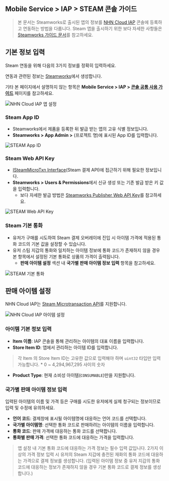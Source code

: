 ## Mobile Service > IAP > STEAM 콘솔 가이드

> 본 문서는 Steamworks로 출시된 앱의 정보를 [NHN Cloud IAP](https://docs.nhncloud.com/ko/Mobile%20Service/IAP/ko/Overview/) 콘솔에 등록하고 연동하는 방법을 다룹니다.
> Steam 앱을 출시하기 위한 보다 자세한 사항들은 [Steamworks 가이드 문서](https://partner.steamgames.com/doc/home)를 참고하세요.


## 기본 정보 입력

Steam 연동을 위해 다음의 3가지 정보를 정확히 입력하세요. 

연동과 관련된 정보는 [Steamworks](https://partner.steamgames.com/)에서 생성합니다.

기타 본 페이지에서 설명하지 않는 항목은 **Mobile Service > IAP > [콘솔 공통 사용 가이드](https://docs.alpha-nhncloud.com/ko/Mobile%20Service/IAP/ko/console-guide/)** 페이지를 참고하세요.


![NHN Cloud IAP 앱 설정](https://kr1-api-object-storage.nhncloudservice.com/v1/AUTH_2acdfabf4efe4efc8a04c00b348110c9/cdn_origin/prod_iap/console_steam/steam_console_app_01_kor.png)


### Steam App ID

* Steamworks에서 제품을 등록한 뒤 발급 받는 앱의 고유 식별 정보입니다.
* **Steamworks > App Admin >** (프로젝트 명)에 표시된 App ID를 입력합니다.

![STEAM App ID](https://kr1-api-object-storage.nhncloudservice.com/v1/AUTH_2acdfabf4efe4efc8a04c00b348110c9/cdn_origin/prod_iap/console_steam/steam_console_app_02_kor.png)


### Steam Web API Key

* [ISteamMicroTxn Interface](https://partner.steamgames.com/doc/webapi/ISteamMicroTxn)(Steam 결제 API)에 접근하기 위해 필요한 정보입니다.
* **Steamworks > Users & Permissions**에서 신규 생성 또는 기존 발급 받은 키 값을 입력합니다.
  * 보다 자세한 발급 방법은 [Steamworks Publisher Web API Key](https://partner.steamgames.com/doc/webapi_overview/auth)를 참고하세요.

![STEAM Web API Key](https://kr1-api-object-storage.nhncloudservice.com/v1/AUTH_2acdfabf4efe4efc8a04c00b348110c9/cdn_origin/prod_iap/console_steam/steam_console_app_03_kor.png)


### Steam 기본 통화

* 유저가 구매를 시도하여 Steam 결제 오버레이에 진입 시 아이템 가격에 적용된 통화 코드의 기본 값을 설정할 수 있습니다. 
* 유저 스팀 지갑의 통화와 일치하는 아이템 정보에 통화 코드가 존재하지 않을 경우 본 항목에서 설정된 기본 통화로 상품의 가격이 출력됩니다. 
  * **판매 아이템 설정** 섹션 내 **국가별 판매 아이템 정보 입력** 항목을 참고하세요.


![STEAM 기본 통화](https://kr1-api-object-storage.nhncloudservice.com/v1/AUTH_2acdfabf4efe4efc8a04c00b348110c9/cdn_origin/prod_iap/console_steam/steam_console_app_04_kor.png)



## 판매 아이템 설정

NHN Cloud IAP는 [Steam Microtransaction API](https://partner.steamgames.com/doc/features/microtransactions)를 지원합니다.

![NHN Cloud IAP 아이템 설정](https://kr1-api-object-storage.nhncloudservice.com/v1/AUTH_2acdfabf4efe4efc8a04c00b348110c9/cdn_origin/prod_iap/console_steam/steam_console_app_05_kor.png)



### 아이템 기본 정보 입력

- **Item 이름**: IAP 콘솔을 통해 관리하는 아이템의 대표 이름을 입력합니다.
- **Store Item ID**: 앱에서 관리하는 아이템 ID를 입력합니다.

> 각 Item 의 Store Item ID는 고유한 값으로 입력해야 하며 `uint32` 타입만 입력 가능합니다. 
> \* 0 ~ 4,294,967,295 사이의 숫자

- **Product Type**: 현재 소비성 아이템(`CONSUMABLE`)만을 지원합니다.


### 국가별 판매 아이템 정보 입력
입력된 아이템의 이름 및 가격 등은 구매를 시도한 유저에게 실제 청구되는 정보이므로 입력 및 수정에 유의하세요.

- **언어 코드**: 결제창에 표시될 아이템명에 대응하는 언어 코드를 선택합니다.
- **국가별 아이템명**: 선택한 통화 코드로 판매하려는 아이템의 이름을 입력합니다.
- **통화 코드**: 판매 가격에 대응하는 통화 코드를 선택합니다.
- **통화별 판매 가격**: 선택한 통화 코드에 대응하는 가격을 입력합니다.


> 앱 설정 내 기본 통화 코드에 대응하는 가격 정보는 필수 입력 값입니다. 
> 2가지 이상의 가격 정보 입력 시 유저의 Steam 지갑에 충전된 재화의 통화 코드에 대응하는 가격으로 결제 정보를 생성합니다.
> (입력된 아이템 정보 중 유저 지갑의 통화 코드에 대응하는 정보가 존재하지 않을 경우 기본 통화 코드로 결제 정보를 생성합니다.) 